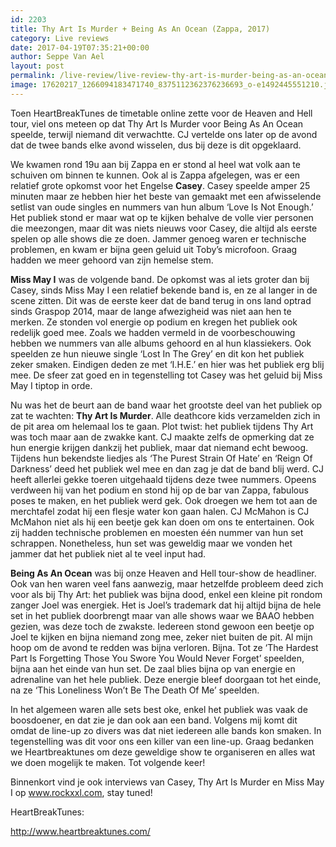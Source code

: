 ```yaml
---
id: 2203
title: Thy Art Is Murder + Being As An Ocean (Zappa, 2017)
category: Live reviews
date: 2017-04-19T07:35:21+00:00
author: Seppe Van Ael
layout: post
permalink: /live-review/live-review-thy-art-is-murder-being-as-an-ocean-zappa-2017/
image: 17620217_1266094183471740_8375112362376236693_o-e1492445551210.jpg
---
```

Toen HeartBreakTunes de timetable online zette voor de Heaven and Hell tour, viel ons meteen op dat Thy Art Is Murder voor Being As An Ocean speelde, terwijl niemand dit verwachtte. CJ vertelde ons later op de avond dat de twee bands elke avond wisselen, dus bij deze is dit opgeklaard.

We kwamen rond 19u aan bij Zappa en er stond al heel wat volk aan te schuiven om binnen te kunnen. Ook al is Zappa afgelegen, was er een relatief grote opkomst voor het Engelse **Casey**. Casey speelde amper 25 minuten maar ze hebben hier het beste van gemaakt met een afwisselende setlist van oude singles en nummers van hun album ‘Love Is Not Enough.’ Het publiek stond er maar wat op te kijken behalve de volle vier personen die meezongen, maar dit was niets nieuws voor Casey, die altijd als eerste spelen op alle shows die ze doen. Jammer genoeg waren er technische problemen, en kwam er bijna geen geluid uit Toby’s microfoon. Graag hadden we meer gehoord van zijn hemelse stem.

**Miss May I** was de volgende band. De opkomst was al iets groter dan bij Casey, sinds Miss May I een relatief bekende band is, en ze al langer in de scene zitten. Dit was de eerste keer dat de band terug in ons land optrad sinds Graspop 2014, maar de lange afwezigheid was niet aan hen te merken. Ze stonden vol energie op podium en kregen het publiek ook redelijk goed mee. Zoals we hadden vermeld in de voorbeschouwing hebben we nummers van alle albums gehoord en al hun klassiekers. Ook speelden ze hun nieuwe single ‘Lost In The Grey’ en dit kon het publiek zeker smaken. Eindigen deden ze met ‘I.H.E.’ en hier was het publiek erg blij mee. De sfeer zat goed en in tegenstelling tot Casey was het geluid bij Miss May I tiptop in orde.

Nu was het de beurt aan de band waar het grootste deel van het publiek op zat te wachten: **Thy Art Is Murder**. Alle deathcore kids verzamelden zich in de pit area om helemaal los te gaan. Plot twist: het publiek tijdens Thy Art was toch maar aan de zwakke kant. CJ maakte zelfs de opmerking dat ze hun energie krijgen dankzij het publiek, maar dat niemand echt bewoog. Tijdens hun bekendste liedjes als ‘The Purest Strain Of Hate’ en ‘Reign Of Darkness’ deed het publiek wel mee en dan zag je dat de band blij werd. CJ heeft allerlei gekke toeren uitgehaald tijdens deze twee nummers. Opeens verdween hij van het podium en stond hij op de bar van Zappa, fabulous poses te maken, en het publiek werd gek. Ook droegen we hem tot aan de merchtafel zodat hij een flesje water kon gaan halen. CJ McMahon is CJ McMahon niet als hij een beetje gek kan doen om ons te entertainen. Ook zij hadden technische problemen en moesten één nummer van hun set schrappen. Nonetheless, hun set was geweldig maar we vonden het jammer dat het publiek niet al te veel input had.

**Being As An Ocean** was bij onze Heaven and Hell tour-show de headliner. Ook van hen waren veel fans aanwezig, maar hetzelfde probleem deed zich voor als bij Thy Art: het publiek was bijna dood, enkel een kleine pit rondom zanger Joel was energiek. Het is Joel’s trademark dat hij altijd bijna de hele set in het publiek doorbrengt maar van alle shows waar we BAAO hebben gezien, was deze toch de zwakste. Iedereen stond gewoon een beetje op Joel te kijken en bijna niemand zong mee, zeker niet buiten de pit. Al mijn hoop om de avond te redden was bijna verloren. Bijna. Tot ze ‘The Hardest Part Is Forgetting Those You Swore You Would Never Forget’ speelden, bijna aan het einde van hun set. De zaal blies bijna op van energie en adrenaline van het hele publiek. Deze energie bleef doorgaan tot het einde, na ze ‘This Loneliness Won’t Be The Death Of Me’ speelden.

In het algemeen waren alle sets best oke, enkel het publiek was vaak de boosdoener, en dat zie je dan ook aan een band. Volgens mij komt dit omdat de line-up zo divers was dat niet iedereen alle bands kon smaken. In tegenstelling was dit voor ons een killer van een line-up. Graag bedanken we Heartbreaktunes om deze geweldige show te organiseren en alles wat we doen mogelijk te maken. Tot volgende keer!

Binnenkort vind je ook interviews van Casey, Thy Art Is Murder en Miss May I op www.rockxxl.com, stay tuned!

HeartBreakTunes:

http://www.heartbreaktunes.com/
